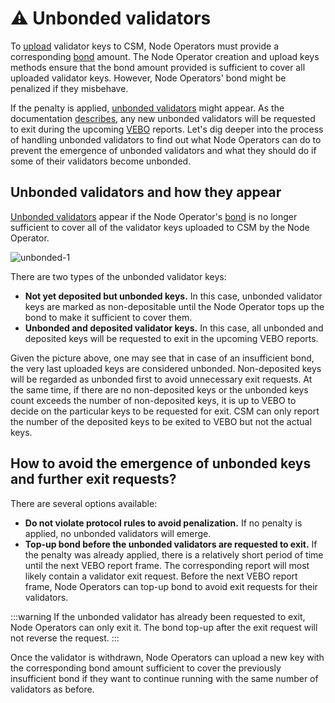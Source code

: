 # ⚠️ Unbonded validators

To [upload](/staking-modules/csm/join-csm#deposit-data-preparation-and-upload) validator keys to CSM, Node Operators must provide a corresponding [bond](/staking-modules/csm/join-csm#bond) amount. The Node Operator creation and upload keys methods ensure that the bond amount provided is sufficient to cover all uploaded validator keys. However, Node Operators' bond might be penalized if they misbehave.

If the penalty is applied, [unbonded validators](/staking-modules/csm/join-csm#unbonded-validators) might appear. As the documentation [describes](/staking-modules/csm/join-csm#unbonded-validators), any new unbonded validators will be requested to exit during the upcoming [VEBO](/contracts/validators-exit-bus-oracle) reports. Let's dig deeper into the process of handling unbonded validators to find out what Node Operators can do to prevent the emergence of unbonded validators and what they should do if some of their validators become unbonded.

## Unbonded validators and how they appear

[Unbonded validators](/staking-modules/csm/join-csm#unbonded-validators) appear if the Node Operator's [bond](/staking-modules/csm/join-csm#bond) is no longer sufficient to cover all of the validator keys uploaded to CSM by the Node Operator.

![unbonded-1](/img/csm-guide/unbonded-1.png)

There are two types of the unbonded validator keys:

- **Not yet deposited but unbonded keys.** In this case, unbonded validator keys are marked as non-depositable until the Node Operator tops up the bond to make it sufficient to cover them.
- **Unbonded and deposited validator keys.**  In this case, all unbonded and deposited keys will be requested to exit in the upcoming VEBO reports.

Given the picture above, one may see that in case of an insufficient bond, the very last uploaded keys are considered unbonded. Non-deposited keys will be regarded as unbonded first to avoid unnecessary exit requests. At the same time, if there are no non-deposited keys or the unbonded keys count exceeds the number of non-deposited keys, it is up to VEBO to decide on the particular keys to be requested for exit. CSM can only report the number of the deposited keys to be exited to VEBO but not the actual keys.


## How to avoid the emergence of unbonded keys and further exit requests?

There are several options available:

- **Do not violate protocol rules to avoid penalization.** If no penalty is applied, no unbonded validators will emerge.
- **Top-up bond before the unbonded validators are requested to exit.** If the penalty was already applied, there is a relatively short period of time until the next VEBO report frame. The corresponding report will most likely contain a validator exit request. Before the next VEBO report frame, Node Operators can top-up bond to avoid exit requests for their validators.

:::warning
If the unbonded validator has already been requested to exit, Node Operators can only exit it. The bond top-up after the exit request will not reverse the request.
:::

Once the validator is withdrawn, Node Operators can upload a new key with the corresponding bond amount sufficient to cover the previously insufficient bond if they want to continue running with the same number of validators as before.
